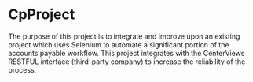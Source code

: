 # CpProject

The purpose of this project is to integrate and improve upon an existing project which uses Selenium to automate a significant portion of the accounts payable workflow. This project integrates with the CenterViews RESTFUL interface (third-party company) to increase the reliability of the process.
